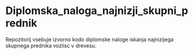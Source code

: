 # Diplomska_naloga_najnizji_skupni_prednik
Repozitorij vsebuje izvorno kodo diplomske naloge iskanja najnizijega skupnega prednika vozlisc v drevesu.
